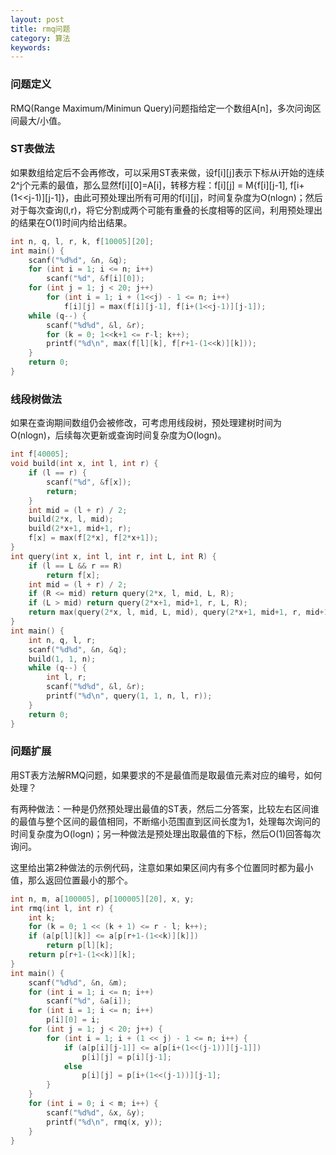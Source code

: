 ```yaml
---
layout: post
title: rmq问题
category: 算法
keywords:
---
```


### 问题定义

RMQ(Range Maximum/Minimun Query)问题指给定一个数组A[n]，多次问询区间最大/小值。

### ST表做法

如果数组给定后不会再修改，可以采用ST表来做，设f[i][j]表示下标从i开始的连续2^j个元素的最值，那么显然f[i][0]=A[i]，转移方程：f[i][j] = M{f[i][j-1], f[i+(1<<j-1)][j-1]}，由此可预处理出所有可用的f[i][j]，时间复杂度为O(nlogn)；然后对于每次查询(l,r)，将它分割成两个可能有重叠的长度相等的区间，利用预处理出的结果在O(1)时间内给出结果。

```cpp
int n, q, l, r, k, f[10005][20];
int main() {
    scanf("%d%d", &n, &q);
    for (int i = 1; i <= n; i++)
        scanf("%d", &f[i][0]);
    for (int j = 1; j < 20; j++)
        for (int i = 1; i + (1<<j) - 1 <= n; i++)
            f[i][j] = max(f[i][j-1], f[i+(1<<j-1)][j-1]);
    while (q--) {
        scanf("%d%d", &l, &r);
        for (k = 0; 1<<k+1 <= r-l; k++);
        printf("%d\n", max(f[l][k], f[r+1-(1<<k)][k]));
    }
    return 0;
}
```

### 线段树做法

如果在查询期间数组仍会被修改，可考虑用线段树，预处理建树时间为O(nlogn)，后续每次更新或查询时间复杂度为O(logn)。

```cpp
int f[40005];
void build(int x, int l, int r) {
    if (l == r) {
        scanf("%d", &f[x]);
        return;
    }
    int mid = (l + r) / 2;
    build(2*x, l, mid);
    build(2*x+1, mid+1, r);
    f[x] = max(f[2*x], f[2*x+1]);
}
int query(int x, int l, int r, int L, int R) {
    if (l == L && r == R)
        return f[x];
    int mid = (l + r) / 2;
    if (R <= mid) return query(2*x, l, mid, L, R);
    if (L > mid) return query(2*x+1, mid+1, r, L, R);
    return max(query(2*x, l, mid, L, mid), query(2*x+1, mid+1, r, mid+1, R));
}
int main() {
    int n, q, l, r;
    scanf("%d%d", &n, &q);
    build(1, 1, n);
    while (q--) {
        int l, r;
        scanf("%d%d", &l, &r);
        printf("%d\n", query(1, 1, n, l, r));
    }
    return 0;
}
```

### 问题扩展

用ST表方法解RMQ问题，如果要求的不是最值而是取最值元素对应的编号，如何处理？

有两种做法：一种是仍然预处理出最值的ST表，然后二分答案，比较左右区间谁的最值与整个区间的最值相同，不断缩小范围直到区间长度为1，处理每次询问的时间复杂度为O(logn)；另一种做法是预处理出取最值的下标，然后O(1)回答每次询问。

这里给出第2种做法的示例代码，注意如果如果区间内有多个位置同时都为最小值，那么返回位置最小的那个。

```cpp
int n, m, a[100005], p[100005][20], x, y;
int rmq(int l, int r) {
    int k;
    for (k = 0; 1 << (k + 1) <= r - l; k++);
    if (a[p[l][k]] <= a[p[r+1-(1<<k)][k]])
        return p[l][k];
    return p[r+1-(1<<k)][k];
}
int main() {
    scanf("%d%d", &n, &m);
    for (int i = 1; i <= n; i++)
        scanf("%d", &a[i]);
    for (int i = 1; i <= n; i++)
        p[i][0] = i;
    for (int j = 1; j < 20; j++) {
        for (int i = 1; i + (1 << j) - 1 <= n; i++) {
            if (a[p[i][j-1]] <= a[p[i+(1<<(j-1))][j-1]])
                p[i][j] = p[i][j-1];
            else
                p[i][j] = p[i+(1<<(j-1))][j-1];
        }
    }
    for (int i = 0; i < m; i++) {
        scanf("%d%d", &x, &y);
        printf("%d\n", rmq(x, y));
    }
}
```

